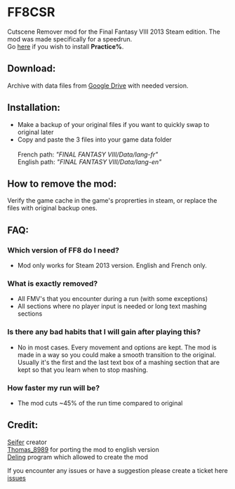 # FF8CSR
Cutscene Remover mod for the Final Fantasy VIII 2013 Steam edition. The mod was made specifically for a speedrun.  
Go [here](https://github.com/Dzoiver/FF8CSR/blob/main/Practice%25.md) if you wish to install **Practice%**.

## Download:
Archive with data files from [Google Drive](https://drive.google.com/drive/folders/1gXE7-JENazgafJKHgSnw5b9-RHIWgPBy) with needed version.

## Installation:
- Make a backup of your original files if you want to quickly swap to original later<br />
- Copy and paste the 3 files into your game data folder<br /><br />
French path: *"FINAL FANTASY VIII/Data/lang-fr"* <br />
English path: *"FINAL FANTASY VIII/Data/lang-en"* <br />

## How to remove the mod:
Verify the game cache in the game's proprerties in steam, or replace the files with original backup ones.

## FAQ:
### Which version of FF8 do I need?
- Mod only works for Steam 2013 version. English and French only.
### What is exactly removed?
- All FMV's that you encounter during a run (with some exceptions)
- All sections where no player input is needed or long text mashing sections  
### Is there any bad habits that I will gain after playing this?
- No in most cases. Every movement and options are kept. The mod is made in a way so you could make a smooth transition to the original. Usually it's the first and the last text box of a mashing section that are kept so that you learn when to stop mashing.  
### How faster my run will be?
- The mod cuts ~45% of the run time compared to original

## Credit:
[Seifer](https://www.twitch.tv/seifertv) creator<br />
[Thomas_8989](https://www.twitch.tv/thomas_8989) for porting the mod to english version  
[Deling](https://github.com/myst6re/deling) program which allowed to create the mod

If you encounter any issues or have a suggestion please create a ticket here [issues](https://github.com/Dzoiver/FF8CSR/issues)
